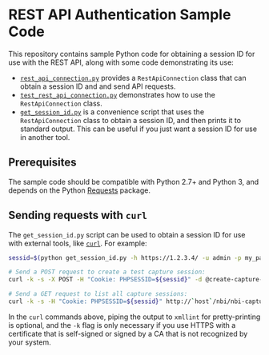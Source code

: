 # REST API Authentication Sample Code

This repository contains sample Python code for obtaining a session ID for
use with the REST API, along with some code demonstrating its use:

* [`rest_api_connection.py`](rest_api_connection.py) provides a
  `RestApiConnection` class that can obtain a session ID and and send API
  requests.
* [`test_rest_api_connection.py`](test_rest_api_connection.py) demonstrates
  how to use the `RestApiConnection` class.
* [`get_session_id.py`](get_session_id.py) is a convenience script that uses
  the `RestApiConnection` class to obtain a session ID, and then prints it to
  standard output. This can be useful if you just want a session ID for use
  in another tool.

## Prerequisites

The sample code should be compatible with Python 2.7+ and Python 3, and depends
on the Python [Requests](http://docs.python-requests.org/en/master/user/install/)
package.

## Sending requests with `curl`

The `get_session_id.py` script can be used to obtain a session ID for use
with external tools, like [`curl`](https://curl.haxx.se/). For example:

```sh
sessid=$(python get_session_id.py -h https://1.2.3.4/ -u admin -p my_password)

# Send a POST request to create a test capture session:
curl -k -s -X POST -H "Cookie: PHPSESSID=${sessid}" -d @create-capture-session.xml http://`host`/nbi/nbi-capture/session | xmllint --format -

# Send a GET request to list all capture sessions:
curl -k -s -H "Cookie: PHPSESSID=${sessid}" http://`host`/nbi/nbi-capture/session | xmllint --format -
```

In the `curl` commands above, piping the output to `xmllint` for
pretty-printing is optional, and the `-k` flag is only necessary if you use
HTTPS with a certificate that is self-signed or signed by a CA that is not
recognized by your system.
